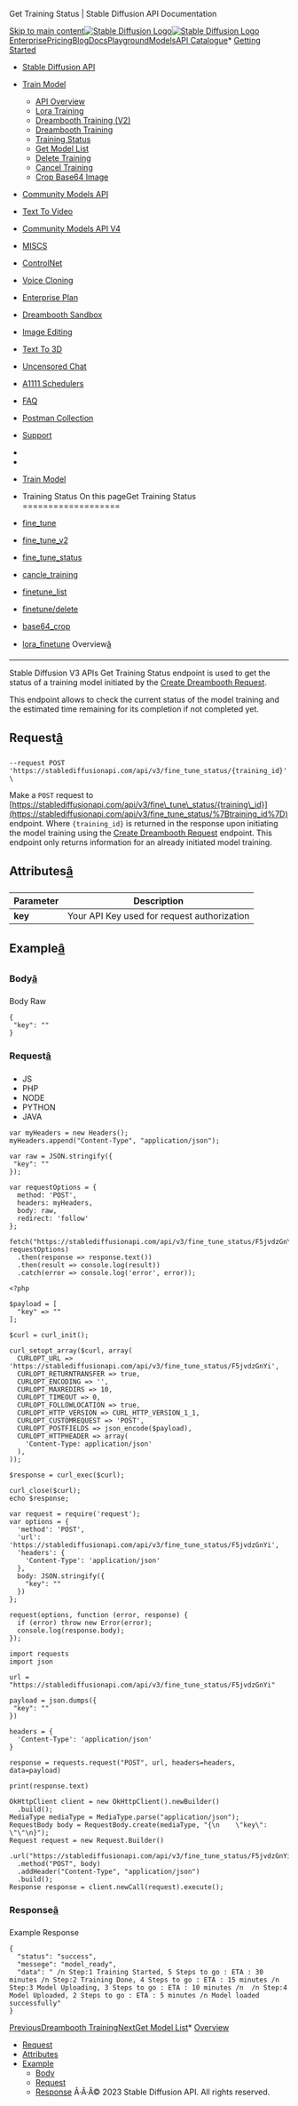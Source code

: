 




Get Training Status \| Stable Diffusion API Documentation








[Skip to main content](#docusaurus_skipToContent_fallback)[![Stable Diffusion Logo](/docs/img/SD-logo.png)![Stable Diffusion Logo](/docs/img/SD-logo.png)](https://stablediffusionapi.com)[Enterprise](https://stablediffusionapi.com/enterprise)[Pricing](https://stablediffusionapi.com/#pricing)[Blog](https://stablediffusionapi.com/blog)[Docs](https://stablediffusionapi.com/docs)[Playground](https://stablediffusionapi.com/playground)[Models](https://stablediffusionapi.com/models)[API Catalogue](https://stablediffusionapi.com/catalogue)* [Getting Started](/docs/)
* [Stable Diffusion API](/docs/category/stable-diffusion-api)
* [Train Model](/docs/category/train-model)
	+ [API Overview](/docs/train-model/overview)
	+ [Lora Training](/docs/train-model/lora-finetune)
	+ [Dreambooth Training (V2\)](/docs/train-model/finetune-v2)
	+ [Dreambooth Training](/docs/train-model/finetune)
	+ [Training Status](/docs/train-model/finetune-status)
	+ [Get Model List](/docs/train-model/finetune-list)
	+ [Delete Training](/docs/train-model/finetune-delete)
	+ [Cancel Training](/docs/train-model/cancel-training)
	+ [Crop Base64 Image](/docs/train-model/base64-crop)
* [Community Models API](/docs/category/community-models-api)
* [Text To Video](/docs/category/text-to-video)
* [Community Models API V4](/docs/category/community-models-api-v4)
* [MISCS](/docs/category/miscs)
* [ControlNet](/docs/category/controlnet)
* [Voice Cloning](/docs/category/voice-cloning)
* [Enterprise Plan](/docs/category/enterprise-plan)
* [Dreambooth Sandbox](/docs/category/dreambooth-sandbox)
* [Image Editing](/docs/category/image-editing)
* [Text To 3D](/docs/category/text-to-3d)
* [Uncensored Chat](/docs/uncensored-chat)
* [A1111 Schedulers](/docs/a1111schedulers)
* [FAQ](/docs/faq)
* [Postman Collection](https://documenter.getpostman.com/view/18679074/2s83zdwReZ)
* [Support](https://discord.gg/UxqnDu7j3r)
* 
* 
* [Train Model](/docs/category/train-model)
* Training Status
On this pageGet Training Status
===================

* [fine\_tune](/docs/train-model/finetune)
* [fine\_tune\_v2](/docs/train-model/finetune-v2)
* [fine\_tune\_status](/docs/train-model/finetune-status)
* [cancle\_training](/docs/train-model/cancel-training)
* [finetune\_list](/docs/train-model/finetune-list)
* [finetune/delete](/docs/train-model/finetune-delete)
* [base64\_crop](/docs/train-model/base64-crop)
* [lora\_finetune](/docs/train-model/lora-finetune)
Overview[â](#overview "Direct link to Overview")
--------------------------------------------------

Stable Diffusion V3 APIs Get Training Status endpoint is used to get the status of a training model initiated by the [Create Dreambooth Request](/docs/train-model/finetune).

This endpoint allows to check the current status of the model training and the estimated time remaining for its completion if not completed yet.

Request[â](#request "Direct link to Request")
-----------------------------------------------


```
--request POST 'https://stablediffusionapi.com/api/v3/fine_tune_status/{training_id}' \  

```
Make a `POST` request to [https://stablediffusionapi.com/api/v3/fine\_tune\_status/{training\_id}](https://stablediffusionapi.com/api/v3/fine_tune_status/%7Btraining_id%7D) endpoint. Where `{training_id}` is returned in the response upon initiating the model training using the [Create Dreambooth Request](/docs/train-model/finetune#response) endpoint.
This endpoint only returns information for an already initiated model training.

Attributes[â](#attributes "Direct link to Attributes")
--------------------------------------------------------



| Parameter | Description |
| --- | --- |
| **key** | Your API Key used for request authorization |

Example[â](#example "Direct link to Example")
-----------------------------------------------

### Body[â](#body "Direct link to Body")

Body Raw
```
{  
 "key": ""  
}  

```
### Request[â](#request-1 "Direct link to Request")

* JS
* PHP
* NODE
* PYTHON
* JAVA


```
var myHeaders = new Headers();  
myHeaders.append("Content-Type", "application/json");  
  
var raw = JSON.stringify({  
 "key": ""  
});  
  
var requestOptions = {  
  method: 'POST',  
  headers: myHeaders,  
  body: raw,  
  redirect: 'follow'  
};  
  
fetch("https://stablediffusionapi.com/api/v3/fine_tune_status/F5jvdzGnYi", requestOptions)  
  .then(response => response.text())  
  .then(result => console.log(result))  
  .catch(error => console.log('error', error));  

```

```
<?php  
  
$payload = [  
  "key" => ""  
];  
  
$curl = curl_init();  
  
curl_setopt_array($curl, array(  
  CURLOPT_URL => 'https://stablediffusionapi.com/api/v3/fine_tune_status/F5jvdzGnYi',  
  CURLOPT_RETURNTRANSFER => true,  
  CURLOPT_ENCODING => '',  
  CURLOPT_MAXREDIRS => 10,  
  CURLOPT_TIMEOUT => 0,  
  CURLOPT_FOLLOWLOCATION => true,  
  CURLOPT_HTTP_VERSION => CURL_HTTP_VERSION_1_1,  
  CURLOPT_CUSTOMREQUEST => 'POST',  
  CURLOPT_POSTFIELDS => json_encode($payload),  
  CURLOPT_HTTPHEADER => array(  
    'Content-Type: application/json'  
  ),  
));  
  
$response = curl_exec($curl);  
  
curl_close($curl);  
echo $response;  

```

```
var request = require('request');  
var options = {  
  'method': 'POST',  
  'url': 'https://stablediffusionapi.com/api/v3/fine_tune_status/F5jvdzGnYi',  
  'headers': {  
    'Content-Type': 'application/json'  
  },  
  body: JSON.stringify({  
    "key": ""  
  })  
};  
  
request(options, function (error, response) {  
  if (error) throw new Error(error);  
  console.log(response.body);  
});  

```

```
import requests  
import json  
  
url = "https://stablediffusionapi.com/api/v3/fine_tune_status/F5jvdzGnYi"  
  
payload = json.dumps({  
 "key": ""  
})  
  
headers = {  
  'Content-Type': 'application/json'  
}  
  
response = requests.request("POST", url, headers=headers, data=payload)  
  
print(response.text)  

```

```
OkHttpClient client = new OkHttpClient().newBuilder()  
  .build();  
MediaType mediaType = MediaType.parse("application/json");  
RequestBody body = RequestBody.create(mediaType, "{\n    \"key\": \"\"\n}");  
Request request = new Request.Builder()  
  .url("https://stablediffusionapi.com/api/v3/fine_tune_status/F5jvdzGnYi")  
  .method("POST", body)  
  .addHeader("Content-Type", "application/json")  
  .build();  
Response response = client.newCall(request).execute();  

```
### Response[â](#response "Direct link to Response")

Example Response
```
{  
  "status": "success",  
  "messege": "model_ready",  
  "data": " /n Step:1 Training Started, 5 Steps to go : ETA : 30 minutes /n Step:2 Training Done, 4 Steps to go : ETA : 15 minutes /n Step:3 Model Uploading, 3 Steps to go : ETA : 10 minutes /n  /n Step:4 Model Uploaded, 2 Steps to go : ETA : 5 minutes /n Model loaded successfully"  
}  

```
[PreviousDreambooth Training](/docs/train-model/finetune)[NextGet Model List](/docs/train-model/finetune-list)* [Overview](#overview)
* [Request](#request)
* [Attributes](#attributes)
* [Example](#example)
	+ [Body](#body)
	+ [Request](#request-1)
	+ [Response](#response)
Â·Â·Â© 2023 Stable Diffusion API. All rights reserved.



